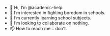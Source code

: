 - 👋 Hi, I’m @academic-help
- 👀 I’m interested in fighting boredom in schools.
- 🌱 I’m currently learning school subjects.
- 💞️ I’m looking to collaborate on nothing.
- 📫 How to reach me... don't.


